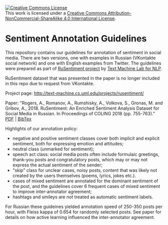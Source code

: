<a rel="license" href="http://creativecommons.org/licenses/by-nc-sa/4.0/"><img alt="Creative Commons License" style="border-width:0" src="https://i.creativecommons.org/l/by-nc-sa/4.0/88x31.png" /></a><br />This work is licensed under a <a rel="license" href="http://creativecommons.org/licenses/by-nc-sa/4.0/">Creative Commons Attribution-NonCommercial-ShareAlike 4.0 International License</a>.

# Sentiment Annotation Guidelines

This repository contains our guidelines for annotation of sentiment in social media. There are two versions, one with examples in Russian (VKontakte social network) and one with English examples from Twitter. The guidelines were prepared as part of [RuSentiment project](http://text-machine.cs.uml.edu/projects/rusentiment/) by [Text Machine Lab for NLP](http://text-machine.cs.uml.edu). 

RuSentiment dataset that was presented in the paper is no longer included in this repo due to request from VKontakte.

Project page: http://text-machine.cs.uml.edu/projects/rusentiment/

Paper: "Rogers, A., Romanov, A., Rumshisky, A., Volkova, S., Gronas, M. and Gribov, A., 2018. RuSentiment: An Enriched Sentiment Analysis Dataset for Social Media in Russian. In Proceedings of COLING 2018 (pp. 755-763)." [PDF](http://aclweb.org/anthology/C18-1064) | [BibTex](https://dblp.uni-trier.de/rec/bibtex/conf/coling/RogersRRVGG18)

Highlights of our annotation policy:

 - negative and positive sentiment classes cover both implicit and explicit sentiment, both for expressing emotion and attitudes;
 - neutral class (unmarked for sentiment);
 - speech act class: social media posts often include formulaic greetings, thank-you posts and congratulatory posts, which may or may not express the actual sentiment of the sender;
 - "skip" class for unclear cases, noisy posts, content that was likely not created by the users themselves (poems, lyrics, jokes etc.).
 - cases of mixed sentiment are annotated for the dominant sentiment of the post, and the guidelines cover 6 frequent cases of mixed sentiment to improve inter-annotator agreement;
 - hashtags and smileys are *not* treated as automatic sentiment labels.
 
For Russian these guideines yielded annotation speed of 250-350 posts per hour, with Fleiss kappa of 0.654 for randomly selected posts. See paper for details on how active learning influenced the inter-annotator agreement.
